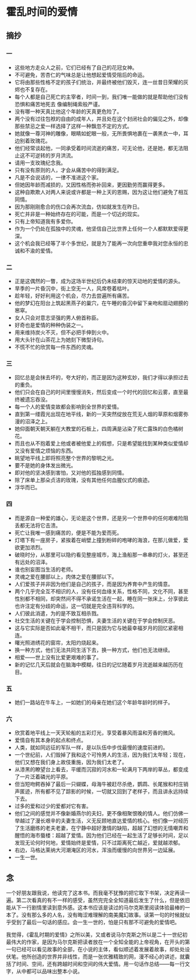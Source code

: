 # 霍乱时间的爱情

## 摘抄

### 一

* 这些地方走众人之前，它们已经有了自己的花冠女神。
* 不可避免，苦杏仁的气味总是让他想起爱情受阻后的命运。
* 它将由那些性格不定的孩子们统治，并最终被他们毁灭，连一丝昔日荣耀的灰烬也不复存在。
* 每个人都是自己死亡的主宰者，时间一到，我们唯一能做的就是帮助他们没有恐惧和痛苦地死去
像编制绳索般严谨。
* 没有哪一种天真比他这个年龄的天真更危险了。
* 两个没有过往包袱的自由的成年人，并且处在这个封闭社会的偏见之外，却像那些禁忌之爱一样选择了这样一种飘忽不定的方式。
* 她就像一尊河神的雕像，眼睛如蛇眼一般，无所畏惧地裹在一袭黑衣一中，耳边别着玫瑰花。
* 他们经常谈起他，一同承受着时间流逝的痛苦，可无论他，还是她，都无法阻止这不可逆转的岁月洪流。
* 请用一支玫瑰纪念我。
* 只有没有原则的人，才会从痛苦中的得到满足。
* 凡是不会说话的，一律不准进这个家。
* 但她因年龄而减损的，又因性格而弥补回来，更因勤劳而赢得更多。
* 这种自欺欺人对两人来说或许都是一种上天的恩赐，因为这让他们避免了相互同情。
* 因为那刚刚愈合的伤口会再次流血，仿如就发生在昨日。
* 死亡并非是一种始终存在的可能，而是一个切近的现实。
* 只有上帝知道我有多爱你。
* 作为一个仍处在孤独中的灵魂，他坚信自己比世界上任何一个人都默默爱得更深。
* 这个机会我已经等了半个多世纪，就是为了能再一次向您重申我对您永恒的忠诚和不渝的爱情。

### 二

* 正是这偶然的一瞥，成为这场半世纪后仍未结束的惊天动地的爱情的源头。
* 旱季的一片昏沉中，街上空无一人，风席卷着枯叶。
* 趁年轻，好好利用这个机会，尽力去尝遍所有痛苦。
* 他的梦幻在阳台上筑起黑燕子的巢穴，在午睡的昏沉中留下亲吻和扇动翅膀的窸窣。
* 女人只会对意志坚强的男人俯首称臣。
* 好奇也是爱情的种种伪装之一。
* 用来维持炭火不灭，但不必把手伸到火中。
* 用大头针在山茶花上为她刻下微型诗句。
* 不慌不忙的欣赏每一件东西的灵魂。

### 三

* 回忆总是会抹去坏的，夸大好的，而正是因为这种玄妙，我们才得以承担过去的重负。
* 他们只会在自己的时间里慢慢消失，然后变成一个时代的回忆和云雾，直至最终被遗忘吞没。
* 每一个人的爱情变故都会影响到全世界的爱情。
* 直到第一缕霞光出现在地平线，新的一天突然绽放在荒无人烟的草原和烟雾弥漫的沼泽之上。
* 她仰面朝天朝天躺在大教堂的石板上，四周满是沾染了死亡露珠的白色橘树花。
* 而且也从不抱着爱上他或者被他爱上的假想，只是希望能找到某种类似爱情却又没有爱情之烦恼的东西。
* 眺望地平线上即将照亮整个世界的黎明之光。
* 要不是她的身体发出微光。
* 即对他的坚决感到害怕，又对他的孤独感到同情。
* 除了床单上那朵贞洁的玫瑰，没有其他任何血腥仪式的痕迹。
* 浮华而已。

### 四

* 而是源自一种爱的雄心，无论是这个世界，还是另一个世界中的任何艰难险阻丢都无法将它击溃。
* 死亡让我唯一感到痛苦的，便是不能为爱而死。
* 灯塔下有一座房子，紧挨着在峭壁上撞到粉碎的咆哮的海浪，在那儿做爱，爱欲更加浓烈。
* 破晓时分，从那里可以隐约看见整座城市，海上渔船那一串串的灯火，甚至还有远处的沼泽。
* 谁也别妄图当生活的老师。
* 灵魂之爱在腰部以上，肉体之爱在腰部以下。
* 人们爱孩子并非因为他们是自己的孩子，而是因为养育中产生的情意。
* 两个几乎完全互不相识的人，没有任何血缘关系，性格不同，文化不同，甚至性别都不相同，却突然间不得不承诺生活在一起，睡在同一张床上，分享彼此也许注定有分歧的命运，这一切就是完全违背科学的。
* 人们彼此消遣，为的是不致互相杀戮。
* 社交生活的关键在于学会控制恐惧，夫妻生活的关键在于学会控制厌恶。
* 这与它实际是否如此毫不相干，而只是因为它与她最幸福岁月的回忆紧密相连。
* 曙光照进绣花的窗帘，太阳灼烧起来。
* 换一种方式，他们无法共同生活下去，换一种方式，他们也无法继续。
* 相爱——世上没有比爱更艰难的事了。
* 新的记忆几天后就会在脑海中模糊，往日的记忆随着岁月流逝越来越历历在目。

### 五

* 她们一路站在牛车上，一如她们的母亲在她们这个年龄年龄时的样子。

### 六

* 欣赏着地平线上一天天轮船的五彩灯光，享受着暴风雨温和芳香的微风。
* 爱情自有其本身的起点和终点。
* 人类，就如同远征的军队一样，是以队伍中步伐最慢的速度前进的。
* 一个世纪前，人们毁掉了我和这个可怜男人的生活，因为我们太年轻；现在，他们又想在我们身上故伎重施，因为我们太老了。
* 从漆黑的瞭望台上看去，平缓而沉寂的河水和一轮满月下两岸的草丛，都变成了一片泛着磷光的平原。
* 但当短吻鳄吞掉了最后一只蝴蝶，母海牛被赶尽杀绝，鹦鹉、长尾猴和村庄销声匿迹，所有都不见了踪影的时候，一切就又回到了老样子，而且讲永远持续下去。
* 过多的爱和过少的爱都对它有害。
* 他们之间的感觉并不像新婚燕尔的夫妇，更不像相聚恨晚的情人。他们仿佛一举越过了漫长艰辛的夫妻生活，义无反顾地直达爱情的核心。他们像一对经历了生活磨练的老夫老妻，在宁静中超好激情的缺陷，超越了幻想的无情嘲弄和醒悟的海市蜃楼：超越了爱情。因为他们已经在一起生活了足够长时间，足以发现无论何时何地，爱情始终是爱情，只不过距离死亡越近，爱就越浓郁。
* 右边，马格达莱纳大河潮淹区的河水，浑浊而缓慢的向世界另一边延展。
* 一生一世。

## 念

一个好朋友跟我说，他读完了这本书。而我毫不犹豫的把它取下书架，决定再读一遍。第二次看真的有不一样的感受，虽然完完全全知道最后发生了什么，但是依旧能从下一行剧情里读到意外感。这本书应该是读过的马尔克斯里阅读体验最棒的一本了。没有那么多的人名，没有晦涩难理解的南美魔幻故事。读第一句的时候就似乎受到了最后一句话的感应。会一生一世的，怕是只有那不可避免的爱情吧。 

我觉得，《霍乱时期的爱情》之所以美，又或者说马尔克斯之所以是二十一世纪初最伟大的作家，是因为马尔克斯把读者放在一个全知全能的上帝视角，在开头的第一句已经可以看见故事的全部，在小说的主体，看似顺述着发展着故事，却处处设伏笔。他所创造的世界并非线性，而是一张优雅精致的网，漫不经心的讲述，就囊括了时间、空间，还有跨越时间和空间的伟大爱情。用一句话作总结——每一行文字，从中都可以品味出整本小说。 